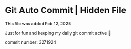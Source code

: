 # Git Auto Commit | Hidden File

This file was added Feb 12, 2025

Just for fun and keeping my daily git commit active 🤪

commit number: 3271924
